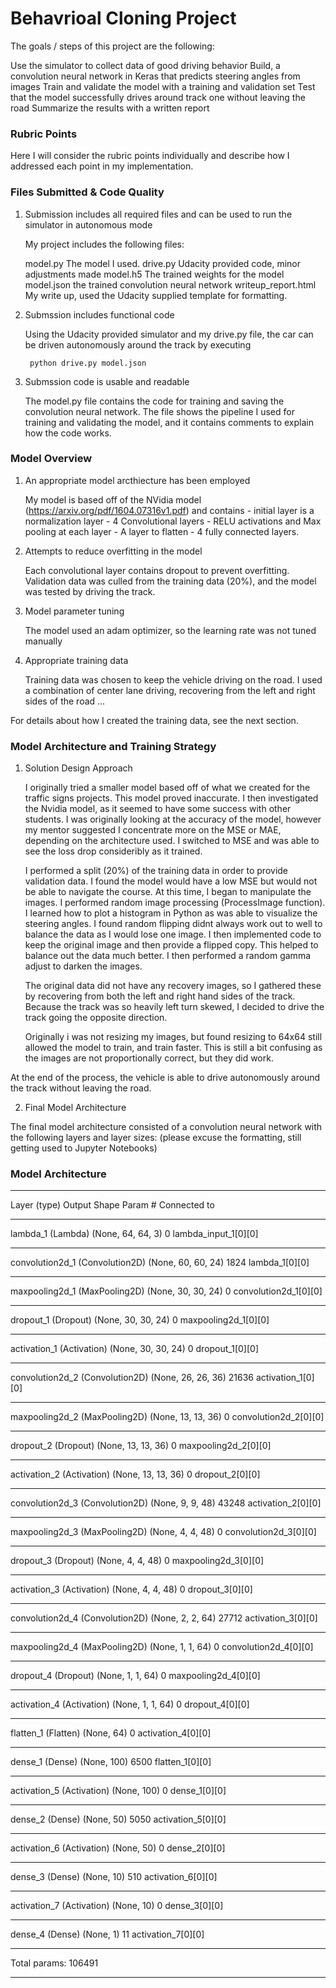 
# Behavrioal Cloning Project

The goals / steps of this project are the following:

Use the simulator to collect data of good driving behavior
Build, a convolution neural network in Keras that predicts steering angles from images
Train and validate the model with a training and validation set
Test that the model successfully drives around track one without leaving the road
Summarize the results with a written report

### Rubric Points

Here I will consider the rubric points individually and describe how I addressed each point in my implementation.

### Files Submitted & Code Quality  

1. Submission includes all required files and can be used to run the simulator in autonomous mode

    My project includes the following files:

    model.py The model I used.
    drive.py Udacity provided code, minor adjustments made
    model.h5 The trained weights for the model
    model.json the trained convolution neural network
    writeup_report.html My write up, used the Udacity supplied template for formatting. 

2. Submssion includes functional code

    Using the Udacity provided simulator and my drive.py file, the car can be driven autonomously around the track by executing

        python drive.py model.json
    

3. Submssion code is usable and readable

    The model.py file contains the code for training and saving the convolution neural network. The file shows the pipeline I used for training and validating the model, and it contains comments to explain how the code works.

### Model Overview

1. An appropriate model arcthiecture has been employed

    My model is based off of the NVidia model (https://arxiv.org/pdf/1604.07316v1.pdf) and contains
        - initial layer is a normalization layer
        - 4 Convolutional layers
            - RELU activations and Max pooling at each layer
        - A layer to flatten
        - 4 fully connected layers.




2. Attempts to reduce overfitting in the model

    Each convolutional layer contains dropout to prevent overfitting.  Validation data was culled from the training data (20%), and the model was tested by driving the track.

3. Model parameter tuning

    The model used an adam optimizer, so the learning rate was not tuned manually
    
4. Appropriate training data

    Training data was chosen to keep the vehicle driving on the road. I used a combination of center lane driving, recovering from the left and right sides of the road ...

For details about how I created the training data, see the next section.

### Model Architecture and Training Strategy
1. Solution Design Approach

    I originally tried a smaller model based off of what we created for the traffic signs projects.  This model proved inaccurate.  I then investigated the Nvidia model, as it seemed to have some success with other students.  I was originally looking at the accuracy of the model, however my mentor suggested I concentrate more on the MSE or MAE, depending on the architecture used.  I switched to MSE and was able to see the loss drop consideribly as it trained.  
    
    I performed a split (20%) of the training data in order to provide validation data.  I found the model would have a low MSE but would not be able to navigate the course.  At this time, I began to manipulate the images.  I performed random image processing (ProcessImage function).  I learned how to plot a histogram in Python as was able to visualize the steering angles.  I found random flipping didnt always work out to well to balance the data as I would lose one image.  I then implemented code to keep the original image and then provide a flipped copy.  This helped to balance out the data much better.  I then performed a random gamma adjust to darken the images.
    
    The original data did not have any recovery images, so I gathered these by recovering from both the left and right hand sides of the track.  Because the track was so heavily left turn skewed, I decided to drive the track going the opposite direction.
    
    Originally i was not resizing my images, but found resizing to 64x64 still allowed the model to train, and train faster.  This is still a bit confusing as the images are not proportionally correct, but they did work.
    

At the end of the process, the vehicle is able to drive autonomously around the track without leaving the road.

2. Final Model Architecture

The final model architecture consisted of a convolution neural network with the following layers and layer sizes:
(please excuse the formatting, still getting used to Jupyter Notebooks)

### Model Architecture
___________________________________________________________________________________________________
Layer (type)                     Output Shape          Param #     Connected to                   
____________________________________________________________________________________________________
lambda_1 (Lambda)                (None, 64, 64, 3)     0           lambda_input_1[0][0]             
____________________________________________________________________________________________________
convolution2d_1 (Convolution2D)  (None, 60, 60, 24)    1824        lambda_1[0][0]                   
____________________________________________________________________________________________________
maxpooling2d_1 (MaxPooling2D)    (None, 30, 30, 24)    0           convolution2d_1[0][0]            
____________________________________________________________________________________________________
dropout_1 (Dropout)              (None, 30, 30, 24)    0           maxpooling2d_1[0][0]             
____________________________________________________________________________________________________
activation_1 (Activation)        (None, 30, 30, 24)    0           dropout_1[0][0]                  
____________________________________________________________________________________________________
convolution2d_2 (Convolution2D)  (None, 26, 26, 36)    21636       activation_1[0][0]               
____________________________________________________________________________________________________
maxpooling2d_2 (MaxPooling2D)    (None, 13, 13, 36)    0           convolution2d_2[0][0]            
____________________________________________________________________________________________________
dropout_2 (Dropout)              (None, 13, 13, 36)    0           maxpooling2d_2[0][0]             
____________________________________________________________________________________________________
activation_2 (Activation)        (None, 13, 13, 36)    0           dropout_2[0][0]                  
____________________________________________________________________________________________________
convolution2d_3 (Convolution2D)  (None, 9, 9, 48)      43248       activation_2[0][0]               
____________________________________________________________________________________________________
maxpooling2d_3 (MaxPooling2D)    (None, 4, 4, 48)      0           convolution2d_3[0][0]            
____________________________________________________________________________________________________
dropout_3 (Dropout)              (None, 4, 4, 48)      0           maxpooling2d_3[0][0]             
____________________________________________________________________________________________________
activation_3 (Activation)        (None, 4, 4, 48)      0           dropout_3[0][0]                  
____________________________________________________________________________________________________
convolution2d_4 (Convolution2D)  (None, 2, 2, 64)      27712       activation_3[0][0]               
____________________________________________________________________________________________________
maxpooling2d_4 (MaxPooling2D)    (None, 1, 1, 64)      0           convolution2d_4[0][0]            
____________________________________________________________________________________________________
dropout_4 (Dropout)              (None, 1, 1, 64)      0           maxpooling2d_4[0][0]             
____________________________________________________________________________________________________
activation_4 (Activation)        (None, 1, 1, 64)      0           dropout_4[0][0]                  
____________________________________________________________________________________________________
flatten_1 (Flatten)              (None, 64)            0           activation_4[0][0]               
____________________________________________________________________________________________________
dense_1 (Dense)                  (None, 100)           6500        flatten_1[0][0]                  
____________________________________________________________________________________________________
activation_5 (Activation)        (None, 100)           0           dense_1[0][0]                    
____________________________________________________________________________________________________
dense_2 (Dense)                  (None, 50)            5050        activation_5[0][0]               
____________________________________________________________________________________________________
activation_6 (Activation)        (None, 50)            0           dense_2[0][0]                    
____________________________________________________________________________________________________
dense_3 (Dense)                  (None, 10)            510         activation_6[0][0]               
____________________________________________________________________________________________________
activation_7 (Activation)        (None, 10)            0           dense_3[0][0]                    
____________________________________________________________________________________________________
dense_4 (Dense)                  (None, 1)             11          activation_7[0][0]               
____________________________________________________________________________________________________
Total params: 106491
____________________________________________________________________________________________________
